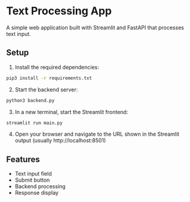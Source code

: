 # Text Processing App

A simple web application built with Streamlit and FastAPI that processes text input.

## Setup

1. Install the required dependencies:
```bash
pip3 install -r requirements.txt
```

2. Start the backend server:
```bash
python3 backend.py
```

3. In a new terminal, start the Streamlit frontend:
```bash
streamlit run main.py
```

4. Open your browser and navigate to the URL shown in the Streamlit output (usually http://localhost:8501)

## Features

- Text input field
- Submit button
- Backend processing
- Response display 
